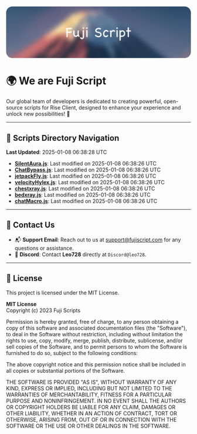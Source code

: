 ![Banner](.github/b.webp)

# 🌍 **We are Fuji Script**

Our global team of developers is dedicated to creating powerful, open-source scripts for Rise Client, designed to enhance your experience and unlock new possibilities! 🌟

---
<!-- SCRIPTS_NAVIGATION_START -->
## 📂 **Scripts Directory Navigation**

**Last Updated**: 2025-01-08 06:38:28 UTC

- **[SilentAura.js](scripts/SilentAura.js)**: Last modified on 2025-01-08 06:38:26 UTC
- **[ChatBypass.js](scripts/ChatBypass.js)**: Last modified on 2025-01-08 06:38:26 UTC
- **[jetpackFly.js](scripts/jetpackFly.js)**: Last modified on 2025-01-08 06:38:26 UTC
- **[velocityHylex.js](scripts/velocityHylex.js)**: Last modified on 2025-01-08 06:38:26 UTC
- **[chestxray.js](scripts/chestxray.js)**: Last modified on 2025-01-08 06:38:26 UTC
- **[bedxray.js](scripts/bedxray.js)**: Last modified on 2025-01-08 06:38:26 UTC
- **[chatMacro.js](scripts/chatMacro.js)**: Last modified on 2025-01-08 06:38:26 UTC

<!-- SCRIPTS_NAVIGATION_END -->

---

## 💬 **Contact Us**  
- 📬 **Support Email**: Reach out to us at [support@fujiscript.com](mailto:support@fujiscript.com) for any questions or assistance.  
- 💬 **Discord**: Contact **Leo728** directly at `Discord@leo728`.

---

## 📜 **License**

This project is licensed under the MIT License.  

**MIT License**  
Copyright (c) 2023 Fuji Scripts  

Permission is hereby granted, free of charge, to any person obtaining a copy of this software and associated documentation files (the "Software"), to deal in the Software without restriction, including without limitation the rights to use, copy, modify, merge, publish, distribute, sublicense, and/or sell copies of the Software, and to permit persons to whom the Software is furnished to do so, subject to the following conditions:  

The above copyright notice and this permission notice shall be included in all copies or substantial portions of the Software.  

THE SOFTWARE IS PROVIDED "AS IS", WITHOUT WARRANTY OF ANY KIND, EXPRESS OR IMPLIED, INCLUDING BUT NOT LIMITED TO THE WARRANTIES OF MERCHANTABILITY, FITNESS FOR A PARTICULAR PURPOSE AND NONINFRINGEMENT. IN NO EVENT SHALL THE AUTHORS OR COPYRIGHT HOLDERS BE LIABLE FOR ANY CLAIM, DAMAGES OR OTHER LIABILITY, WHETHER IN AN ACTION OF CONTRACT, TORT OR OTHERWISE, ARISING FROM, OUT OF OR IN CONNECTION WITH THE SOFTWARE OR THE USE OR OTHER DEALINGS IN THE SOFTWARE.  

